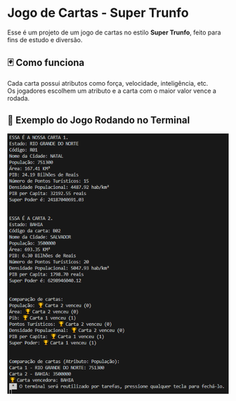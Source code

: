  
# Jogo de Cartas - Super Trunfo

Esse é um projeto de um jogo de cartas no estilo **Super Trunfo**, feito para fins de estudo e diversão.

## 🃏 Como funciona

Cada carta possui atributos como força, velocidade, inteligência, etc.  
Os jogadores escolhem um atributo e a carta com o maior valor vence a rodada.

## 📸 Exemplo do Jogo Rodando no Terminal

![Print do jogo](./SUPERTRUNFOIMG.png)
